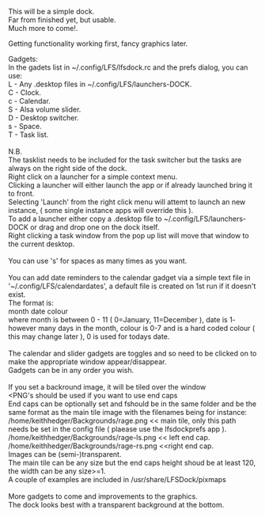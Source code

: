 This will be a simple dock.<br>
Far from finished yet, but usable.<br>
Much more to come!.<br>

Getting functionality working first, fancy graphics later.<br>

Gadgets:<br>
In the gadets list in ~/.config/LFS/lfsdock.rc and the prefs dialog, you can use:<br>
L - Any .desktop files in ~/.config/LFS/launchers-DOCK.<br>
C - Clock.<br>
c - Calendar.<br>
S - Alsa volume slider.<br>
D - Desktop switcher.<br>
s - Space.<br>
T - Task list.<br>
<br>
N.B.<br>
The tasklist needs to be included for the task switcher but the tasks are always on the right side of the dock.<br>
Right click on a launcher for a simple context menu.<br>
Clicking a launcher will either launch the app or if already launched bring it to front.<br>
Selecting 'Launch' from the right click menu will attemt to launch an new instance, ( some single instance apps will override this ).<br>
To add a launcher either copy a .desktop file to  ~/.config/LFS/launchers-DOCK or drag and drop one on the dock itself.<br>
Right clicking a task window from the pop up list will move that window to the current desktop.<br>
<br>
You can use 's' for spaces as many times as you want.<br>
<br>
You can add date reminders to the calendar gadget via a simple text file in '~/.config/LFS/calendardates', a default file is created on 1st run if it doesn't exist.<br>
The format is:<br>
month date colour<br>
where month is between 0 - 11 ( 0=January, 11=December ), date is 1- however many days in the month, colour is 0-7 and is a hard coded colour ( this may change later ), 0 is used for todays date.<br>
<br>
The calendar and slider gadgets are toggles and so need to be clicked on to make the appropriate window appear/disappear.<br>
Gadgets can be in any order you wish.<br>
<br>
If you set a backround image, it will be tiled over the window<br>
<PNG's should be used if you want to use end caps<br>
End caps can be optionally set and fshould be in the same folder and be the same format as the main tile image with the filenames being for instance:<br>
/home/keithhedger/Backgrounds/rage.png << main tile, only this path needs be set in the config file ( plaease use the lfsdockprefs app ).<br>
/home/keithhedger/Backgrounds/rage-ls.png << left end cap.<br>
/home/keithhedger/Backgrounds/rage-rs.png <<right end cap.<br>
Images can be (semi-)transparent.<br>
The main tile can be any size but the end caps height shoud be at least 120, the width can be any size>=1.<br>
A couple of examples are included in /usr/share/LFSDock/pixmaps<br>
<br>
More gadgets to come and improvements to the graphics.<br>
The dock looks best with a transparent background at the bottom.<br>
<br>

